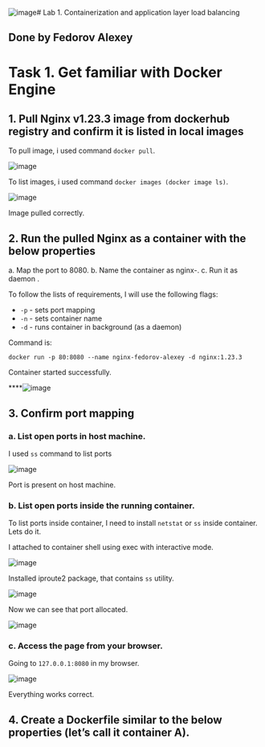 ![image](https://github.com/user-attachments/assets/7732d3ae-9b24-4d4a-8215-6cb35d63a557)# Lab 1. Containerization and application layer load balancing

## Done by Fedorov Alexey

# Task 1. Get familiar with Docker Engine

## 1. Pull Nginx v1.23.3 image from dockerhub registry and confirm it is listed in local images

To pull image, i used command `docker pull`.

![image](https://github.com/user-attachments/assets/c140ec1d-bb58-45ec-9820-447a906cc162)

To list images, i used command `docker images (docker image ls)`.

![image](https://github.com/user-attachments/assets/c696dd48-a7c2-4f25-af17-44ec4a1e329d)

Image pulled correctly.

## 2. Run the pulled Nginx as a container with the below properties

a. Map the port to 8080.
b. Name the container as nginx-<stX>.
c. Run it as daemon .

To follow the lists of requirements, I will use the following flags:

- `-p` - sets port mapping
- `-n` - sets container name
- `-d` - runs container in background (as a daemon)

Command is:

`docker run -p 80:8080 --name nginx-fedorov-alexey -d nginx:1.23.3`

Container started successfully.

****![image](https://github.com/user-attachments/assets/6c0c8711-7949-405b-940d-1fb001aaa929)

## 3. Confirm port mapping

### a. List open ports in host machine.

I used `ss` command to list ports 

![image](https://github.com/user-attachments/assets/60222256-da51-4d22-b315-c4abb3079b98)

Port is present on host machine.

### b. List open ports inside the running container.

To list ports inside container, I need to install `netstat` or `ss` inside container. Lets do it.

I attached to container shell using exec with interactive mode.

![image](https://github.com/user-attachments/assets/f1b6886a-07a7-4722-b888-583b4470faf9)

Installed iproute2 package, that contains `ss` utility.

![image](https://github.com/user-attachments/assets/fd29dd6b-5618-4dd9-b522-45b1915af573)

Now we can see that port allocated.

![image](https://github.com/user-attachments/assets/29b60d96-d993-4e82-83a3-f95b25483f81)

### c. Access the page from your browser.

Going to `127.0.0.1:8080` in my browser.

![image](https://github.com/user-attachments/assets/991f026f-ea78-4ef6-a8c4-971ec8bc838a)

Everything works correct.

## 4. Create a Dockerfile similar to the below properties (let’s call it container A).


